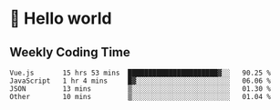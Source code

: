 # 🍻 Hello world

## Weekly Coding Time
<!--START_SECTION:waka-->

```text
Vue.js       15 hrs 53 mins  ██████████████████████▓░░   90.25 %
JavaScript   1 hr 4 mins     █▓░░░░░░░░░░░░░░░░░░░░░░░   06.06 %
JSON         13 mins         ▒░░░░░░░░░░░░░░░░░░░░░░░░   01.30 %
Other        10 mins         ▒░░░░░░░░░░░░░░░░░░░░░░░░   01.04 %
```

<!--END_SECTION:waka-->
